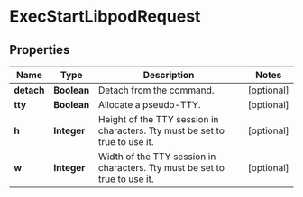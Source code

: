 

# ExecStartLibpodRequest


## Properties

| Name | Type | Description | Notes |
|------------ | ------------- | ------------- | -------------|
|**detach** | **Boolean** | Detach from the command. |  [optional] |
|**tty** | **Boolean** | Allocate a pseudo-TTY. |  [optional] |
|**h** | **Integer** | Height of the TTY session in characters. Tty must be set to true to use it. |  [optional] |
|**w** | **Integer** | Width of the TTY session in characters. Tty must be set to true to use it. |  [optional] |



